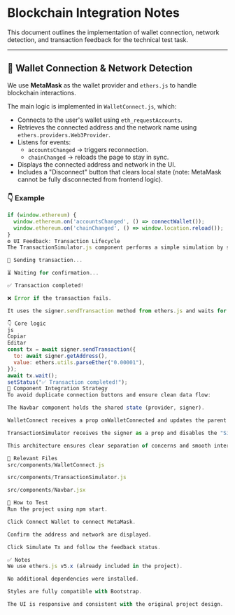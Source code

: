 # Blockchain Integration Notes

This document outlines the implementation of wallet connection, network detection, and transaction feedback for the technical test task.

---

## 🔗 Wallet Connection & Network Detection

We use **MetaMask** as the wallet provider and `ethers.js` to handle blockchain interactions.

The main logic is implemented in `WalletConnect.js`, which:

- Connects to the user's wallet using `eth_requestAccounts`.
- Retrieves the connected address and the network name using `ethers.providers.Web3Provider`.
- Listens for events:
  - `accountsChanged` → triggers reconnection.
  - `chainChanged` → reloads the page to stay in sync.
- Displays the connected address and network in the UI.
- Includes a "Disconnect" button that clears local state (note: MetaMask cannot be fully disconnected from frontend logic).

### 👇 Example

```js
if (window.ethereum) {
  window.ethereum.on('accountsChanged', () => connectWallet());
  window.ethereum.on('chainChanged', () => window.location.reload());
}
⚙️ UI Feedback: Transaction Lifecycle
The TransactionSimulator.js component performs a simple simulation by sending ETH from the connected account to itself. It shows real-time feedback throughout the transaction lifecycle:

🔄 Sending transaction...

⏳ Waiting for confirmation...

✅ Transaction completed!

❌ Error if the transaction fails.

It uses the signer.sendTransaction method from ethers.js and waits for confirmation using tx.wait().

👇 Core logic
js
Copiar
Editar
const tx = await signer.sendTransaction({
  to: await signer.getAddress(),
  value: ethers.utils.parseEther("0.00001"),
});
await tx.wait();
setStatus("✅ Transaction completed!");
🧠 Component Integration Strategy
To avoid duplicate connection buttons and ensure clean data flow:

The Navbar component holds the shared state (provider, signer).

WalletConnect receives a prop onWalletConnected and updates the parent with the connected provider and signer.

TransactionSimulator receives the signer as a prop and disables the "Simulate Tx" button if not connected.

This architecture ensures clear separation of concerns and smooth inter-component communication.

📂 Relevant Files
src/components/WalletConnect.js

src/components/TransactionSimulator.js

src/components/Navbar.jsx

🧪 How to Test
Run the project using npm start.

Click Connect Wallet to connect MetaMask.

Confirm the address and network are displayed.

Click Simulate Tx and follow the feedback status.

✅ Notes
We use ethers.js v5.x (already included in the project).

No additional dependencies were installed.

Styles are fully compatible with Bootstrap.

The UI is responsive and consistent with the original project design.

